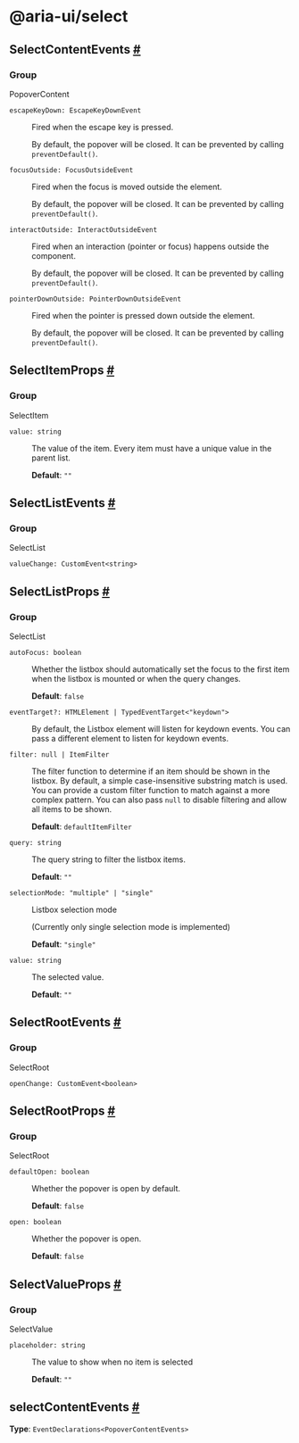 # @aria-ui/select

## SelectContentEvents <a id="select-content-events" href="#select-content-events">#</a>

### Group

PopoverContent

<dl>

<dt>

`escapeKeyDown: EscapeKeyDownEvent`

</dt>

<dd>

Fired when the escape key is pressed.

By default, the popover will be closed. It can be prevented by calling `preventDefault()`.

</dd>

<dt>

`focusOutside: FocusOutsideEvent`

</dt>

<dd>

Fired when the focus is moved outside the element.

By default, the popover will be closed. It can be prevented by calling `preventDefault()`.

</dd>

<dt>

`interactOutside: InteractOutsideEvent`

</dt>

<dd>

Fired when an interaction (pointer or focus) happens outside the component.

By default, the popover will be closed. It can be prevented by calling `preventDefault()`.

</dd>

<dt>

`pointerDownOutside: PointerDownOutsideEvent`

</dt>

<dd>

Fired when the pointer is pressed down outside the element.

By default, the popover will be closed. It can be prevented by calling `preventDefault()`.

</dd>

</dl>

## SelectItemProps <a id="select-item-props" href="#select-item-props">#</a>

### Group

SelectItem

<dl>

<dt>

`value: string`

</dt>

<dd>

The value of the item. Every item must have a unique value in the parent list.

**Default**: `""`

</dd>

</dl>

## SelectListEvents <a id="select-list-events" href="#select-list-events">#</a>

### Group

SelectList

<dl>

<dt>

`valueChange: CustomEvent<string>`

</dt>

<dd>

</dd>

</dl>

## SelectListProps <a id="select-list-props" href="#select-list-props">#</a>

### Group

SelectList

<dl>

<dt>

`autoFocus: boolean`

</dt>

<dd>

Whether the listbox should automatically set the focus to the first item when the listbox is mounted or when the query changes.

**Default**: `false`

</dd>

<dt>

`eventTarget?: HTMLElement | TypedEventTarget<"keydown">`

</dt>

<dd>

By default, the Listbox element will listen for keydown events. You can pass a different element to listen for keydown events.

</dd>

<dt>

`filter: null | ItemFilter`

</dt>

<dd>

The filter function to determine if an item should be shown in the listbox. By default, a simple case-insensitive substring match is used. You can provide a custom filter function to match against a more complex pattern. You can also pass `null` to disable filtering and allow all items to be shown.

**Default**: `defaultItemFilter`

</dd>

<dt>

`query: string`

</dt>

<dd>

The query string to filter the listbox items.

**Default**: `""`

</dd>

<dt>

`selectionMode: "multiple" | "single"`

</dt>

<dd>

Listbox selection mode

(Currently only single selection mode is implemented)

**Default**: `"single"`

</dd>

<dt>

`value: string`

</dt>

<dd>

The selected value.

**Default**: `""`

</dd>

</dl>

## SelectRootEvents <a id="select-root-events" href="#select-root-events">#</a>

### Group

SelectRoot

<dl>

<dt>

`openChange: CustomEvent<boolean>`

</dt>

<dd>

</dd>

</dl>

## SelectRootProps <a id="select-root-props" href="#select-root-props">#</a>

### Group

SelectRoot

<dl>

<dt>

`defaultOpen: boolean`

</dt>

<dd>

Whether the popover is open by default.

**Default**: `false`

</dd>

<dt>

`open: boolean`

</dt>

<dd>

Whether the popover is open.

**Default**: `false`

</dd>

</dl>

## SelectValueProps <a id="select-value-props" href="#select-value-props">#</a>

### Group

SelectValue

<dl>

<dt>

`placeholder: string`

</dt>

<dd>

The value to show when no item is selected

**Default**: `""`

</dd>

</dl>

## selectContentEvents <a id="select-content-events-1" href="#select-content-events-1">#</a>

**Type**: `EventDeclarations<PopoverContentEvents>`

